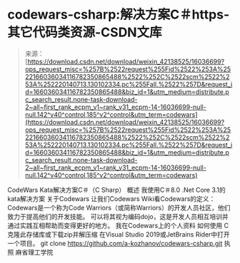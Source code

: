 <!--yml
category: codewars
date: 2022-08-13 11:27:27
-->

# codewars-csharp:解决方案C＃https-其它代码类资源-CSDN文库

> 来源：[https://download.csdn.net/download/weixin_42138525/16036699?ops_request_misc=%257B%2522request%255Fid%2522%253A%2522166036034116782350865488%2522%252C%2522scm%2522%253A%252220140713.130102334.pc%255Fall.%2522%257D&request_id=166036034116782350865488&biz_id=1&utm_medium=distribute.pc_search_result.none-task-download-2~all~first_rank_ecpm_v1~rank_v31_ecpm-14-16036699-null-null.142^v40^control,185^v2^control&utm_term=codewars](https://download.csdn.net/download/weixin_42138525/16036699?ops_request_misc=%257B%2522request%255Fid%2522%253A%2522166036034116782350865488%2522%252C%2522scm%2522%253A%252220140713.130102334.pc%255Fall.%2522%257D&request_id=166036034116782350865488&biz_id=1&utm_medium=distribute.pc_search_result.none-task-download-2~all~first_rank_ecpm_v1~rank_v31_ecpm-14-16036699-null-null.142^v40^control,185^v2^control&utm_term=codewars)

CodeWars Kata解决方案C＃（C Sharp） 概述 我使用C＃8.0 .Net Core 3.1的 kata解决方案 关于Codewars 让我们Codewars Wiki看Codewars的定义： Codewars是一个称为Code Warriors（或简称Warriors）的开发人员社区，他们致力于提高他们的开发技能。 可以将其视为编码dojo，这是开发人员相互培训并通过实践互相帮助而变得更好的地方。 我在Codewars上的个人资料 如何使用 С克隆此存储库或下载zip并解压缩 在Visual Studio 2019或JetBrains Rider中打开一个项目。 git clone https://github.com/a-kozhanov/codewars-csharp.git 执照 麻省理工学院